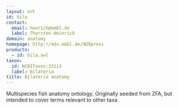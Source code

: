 ```yaml
---
layout: ont
id: bila
contact: 
  email: henrich@embl.de
  label: Thorsten Heinrich
domain: anatomy
homepage: http://4dx.embl.de/4DXpress
products: 
  - id: bila.owl
taxon: 
  id: NCBITaxon:33213
  label: Bilateria
title: Bilateria anatomy
---
```


Multispecies fish anatomy ontology. Originally seeded from ZFA, but intended to cover terms relevant to other taxa